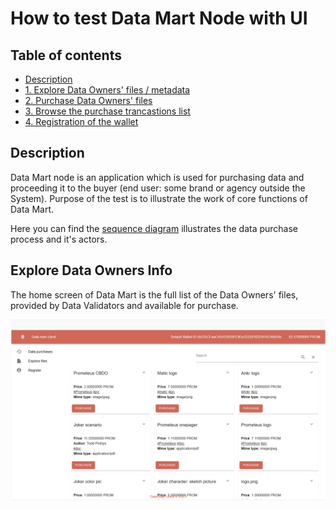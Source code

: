 # How to test Data Mart Node with UI

## Table of contents

- [Description](#description)
- [1. Explore Data Owners' files / metadata](#explore-data-owners-info)
- [2. Purchase Data Owners' files](#data-owners-info-purchase)
- [3. Browse the purchase trancastions list](#how-to-prolomg-the-storage-term)
- [4. Registration of the wallet](#wallet-registration)


## Description

Data Mart node is an application which is used for purchasing data and proceeding it to the buyer (end user: some brand or agency outside the System). Purpose of the test is to illustrate the work of core functions of Data Mart.

Here you can find the [sequence diagram](https://github.com/Prometeus-Network/prometeus/wiki/Data-Purchase-Diagram) illustrates the data purchase process and it's actors.


## Explore Data Owners Info

The home screen of Data Mart is the full list of the Data Owners' files, provided by Data Validators and available for purchase.

<img src="https://github.com/Prometeus-Network/prometeus/blob/master/docs/explore1.png" alt="1. Data owners browsing">
